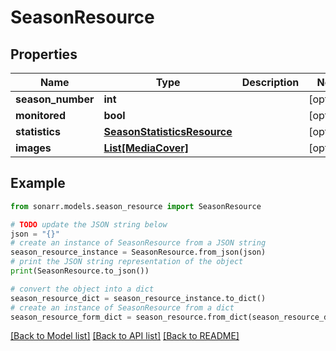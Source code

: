 # SeasonResource


## Properties

Name | Type | Description | Notes
------------ | ------------- | ------------- | -------------
**season_number** | **int** |  | [optional] 
**monitored** | **bool** |  | [optional] 
**statistics** | [**SeasonStatisticsResource**](SeasonStatisticsResource.md) |  | [optional] 
**images** | [**List[MediaCover]**](MediaCover.md) |  | [optional] 

## Example

```python
from sonarr.models.season_resource import SeasonResource

# TODO update the JSON string below
json = "{}"
# create an instance of SeasonResource from a JSON string
season_resource_instance = SeasonResource.from_json(json)
# print the JSON string representation of the object
print(SeasonResource.to_json())

# convert the object into a dict
season_resource_dict = season_resource_instance.to_dict()
# create an instance of SeasonResource from a dict
season_resource_form_dict = season_resource.from_dict(season_resource_dict)
```
[[Back to Model list]](../README.md#documentation-for-models) [[Back to API list]](../README.md#documentation-for-api-endpoints) [[Back to README]](../README.md)


